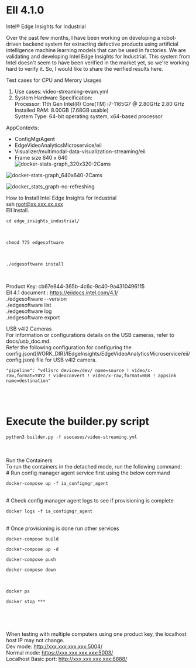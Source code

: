 # EII 4.1.0<br />
Intel® Edge Insights for Industrial<br />

Over the past few months, I have been working on developing a robot-driven backend system for extracting defective products using artificial intelligence machine learning models that can be used in factories.
We are validating and developing Intel Edge Insights for Industrial.
This system from Intel doesn't seem to have been verified in the market yet, so we're working hard to verify it.
So, I would like to share the verified results here.

Test cases for CPU and Merory Usages<br />

1. Use cases: video-streaming-evam.yml
2. System Hardware Specification:<br />
Processor: 11th Gen Intel(R) Core(TM) i7-1165G7 @ 2.80GHz 2.80 GHz<br />
Installed RAM: 8.00GB (7.68GB usable)<br />
System Type: 64-bit operating system, x64-based processor

AppContexts:<br />
- ConfigMgrAgent<br />
- EdgeVideoAnalyticsMicroservice/eii<br />
- Visualizer/multimodal-data-visualization-streaming/eii<br />
- Frame size 640 x 640<br />
![docker-stats-graph_320x320-2Cams](https://github.com/louisbyun/Intel-Edge-Insights-for-Industrial-4.1/assets/55345082/2a49aac7-6726-42ec-a4be-58b2cc3a9061)

![docker-stats-graph_640x640-2Cams](https://github.com/louisbyun/Intel-Edge-Insights-for-Industrial-4.1/assets/55345082/2b1cd016-7b14-4339-9683-9a1085aee798)

![docker_stats_graph-no-refreshing](https://github.com/louisbyun/Intel-Edge-Insights-for-Industrial-4.1/assets/55345082/c2e1b752-c13e-4597-8ff2-ddea59864e0d)

How to Install Intel Edge Insights for Industrial<br />
ssh root@xx.xxx.xx.xxx <br />
EII Install.<br />
<div class="snippet-clipboard-content notranslate position-relative overflow-auto" data-snippet-clipboard-copy-content="cd edge_insights_industrial"><pre class="notranslate"><code>cd edge_insights_industrial/
</code></pre></div><br />
<div class="snippet-clipboard-content notranslate position-relative overflow-auto" data-snippet-clipboard-copy-content="chmod 775 edgesoftware"><pre class="notranslate"><code>chmod 775 edgesoftware
</code></pre></div><br />
<div class="snippet-clipboard-content notranslate position-relative overflow-auto" data-snippet-clipboard-copy-content="./edgesoftware install"><pre class="notranslate"><code>./edgesoftware install
</code></pre></div><br />

Product Key: cb67e844-365b-4c6c-9c40-9a4310496115<br />
EII 4.1 document : https://eiidocs.intel.com/4.1/<br />
./edgesoftware --version<br />
./edgesoftware list<br />
./edgesoftware log<br />
./edgesoftware export<br />

USB v4l2 Cameras<br />
For information or configurations details on the USB cameras, refer to docs/usb_doc.md.<br />
Refer the following configuration for configuring the config.json([WORK_DIR]/IEdgeInsights/EdgeVideoAnalyticsMicroservice/eii/config.json) file for USB v4l2 camera.<br />

<div class="snippet-clipboard-content notranslate position-relative overflow-auto" data-snippet-clipboard-copy-content="pipeline camera"><pre class="notranslate"><code>"pipeline": "v4l2src device=/dev/<DEVICE_VIDEO_NODE> name=source ! video/x-raw,format=YUY2 ! videoconvert ! video/x-raw,format=BGR ! appsink name=destination"
</code></pre></div><br />
<br />

# Execute the builder.py script
<div class="snippet-clipboard-content notranslate position-relative overflow-auto" data-snippet-clipboard-copy-content="python3 builder.py"><pre class="notranslate"><code>python3 builder.py -f usecases/video-streaming.yml
</code></pre></div><br />
<br />
Run the Containers<br />
To run the containers in the detached mode, run the following command:<br />
# Run config manager agent service first using the below command<br />
<div class="snippet-clipboard-content notranslate position-relative overflow-auto" data-snippet-clipboard-copy-content="docker-compose up"><pre class="notranslate"><code>docker-compose up -f ia_configmgr_agent
</code></pre></div><br />
# Check config manager agent logs to see if provisioning is complete<br />
<div class="snippet-clipboard-content notranslate position-relative overflow-auto" data-snippet-clipboard-copy-content="docker logs"><pre class="notranslate"><code>docker logs -f ia_configmgr_agent
</code></pre></div>
<br />
# Once provisioning is done run other services<br />
<div class="snippet-clipboard-content notranslate position-relative overflow-auto" data-snippet-clipboard-copy-content="docker-compose build"><pre class="notranslate"><code>docker-compose build
</code></pre></div>
<div class="snippet-clipboard-content notranslate position-relative overflow-auto" data-snippet-clipboard-copy-content="docker-compose up -d"><pre class="notranslate"><code>docker-compose up -d
</code></pre></div>
<div class="snippet-clipboard-content notranslate position-relative overflow-auto" data-snippet-clipboard-copy-content="docker-compose push"><pre class="notranslate"><code>docker-compose push
</code></pre></div>
<div class="snippet-clipboard-content notranslate position-relative overflow-auto" data-snippet-clipboard-copy-content="docker-compose down"><pre class="notranslate"><code>docker-compose down
</code></pre></div>
<br />
<div class="snippet-clipboard-content notranslate position-relative overflow-auto" data-snippet-clipboard-copy-content="docker ps"><pre class="notranslate"><code>docker ps
</code></pre></div>

<div class="snippet-clipboard-content notranslate position-relative overflow-auto" data-snippet-clipboard-copy-content="docker stop"><pre class="notranslate"><code>docker stop ***

</code></pre></div><br />

When testing with multiple computers using one product key, the localhost host IP may not change.<br />
Dev mode: http://xxx.xxx.xxx.xxx:5004/<br />
Normal mode: https://xxx.xxx.xxx.xxx:5003/<br />
Localhost Basic port: http://xxx.xxx.xxx.xxx:8888/<br />
<br /><br />




